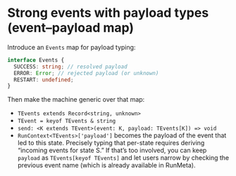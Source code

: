 # Strong events with payload types (event–payload map)

Introduce an `Events` map for payload typing:

```ts
interface Events {
  SUCCESS: string; // resolved payload
  ERROR: Error; // rejected payload (or unknown)
  RESTART: undefined;
}
```

Then make the machine generic over that map:

- `TEvents extends Record<string, unknown>`
- `TEvent = keyof TEvents & string`
- `send: <K extends TEvent>(event: K, payload: TEvents[K]) => void`
- `RunContext<TEvents>['payload']` becomes the payload of the event that led to this state. Precisely typing that
  per-state requires deriving “incoming events for state S.” If that’s too involved, you can keep `payload` as
  `TEvents[keyof TEvents]` and let users narrow by checking the previous event name (which is already available in RunMeta).
